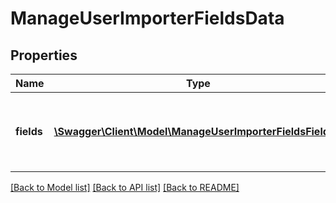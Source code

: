 # ManageUserImporterFieldsData

## Properties
Name | Type | Description | Notes
------------ | ------------- | ------------- | -------------
**fields** | [**\Swagger\Client\Model\ManageUserImporterFieldsFields[]**](ManageUserImporterFieldsFields.md) | Associative array containing column names and translations | [optional] 

[[Back to Model list]](../README.md#documentation-for-models) [[Back to API list]](../README.md#documentation-for-api-endpoints) [[Back to README]](../README.md)



